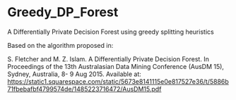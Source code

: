 # Greedy_DP_Forest
A Differentially Private Decision Forest using greedy splitting heuristics

Based on the algorithm proposed in:

S. Fletcher and M. Z. Islam. A Differentially Private Decision Forest. In Proceedings of the 13th Australasian Data Mining Conference (AusDM 15), Sydney, Australia, 8- 9 Aug 2015. Available at: https://static1.squarespace.com/static/5673e8141115e0e817527e36/t/5886b71fbebafbf4799574de/1485223716472/AusDM15.pdf 
